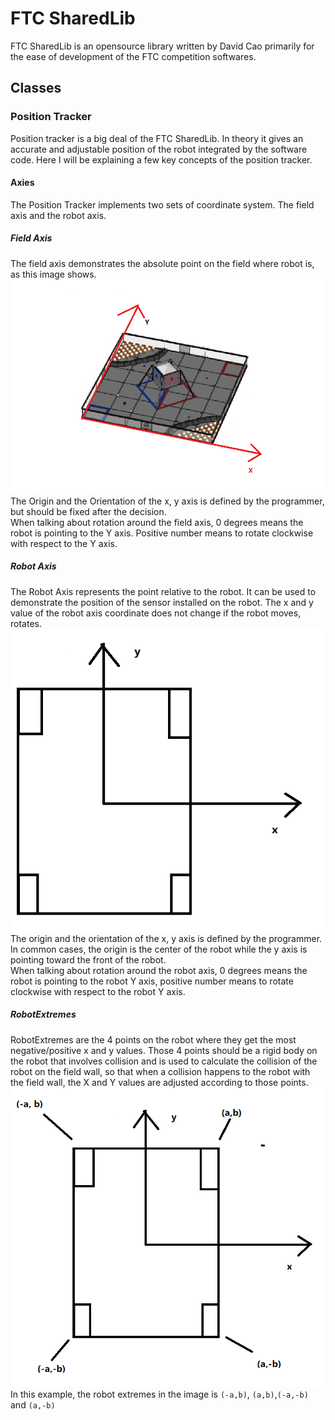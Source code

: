 # FTC SharedLib
FTC SharedLib is an opensource library written by David Cao primarily for the ease of development of the FTC competition softwares.  
## Classes
### Position Tracker
Position tracker is a big deal of the FTC SharedLib. In theory it gives an accurate and adjustable position of the robot integrated by the software code. Here I will be explaining a few key concepts of the position tracker.  
#### Axies
The Position Tracker implements two sets of coordinate system. The field axis and the robot axis. 
##### Field Axis
The field axis demonstrates the absolute point on the field where robot is, as this image shows.  
![Field Axis Definition](../static/image/FTC2018-FieldAxisDef.png)  
The Origin and the Orientation of the x, y axis is defined by the programmer, but should be fixed after the decision.  
When talking about rotation around the field axis, 0 degrees means the robot is pointing to the Y axis. Positive number means to rotate clockwise with respect to the Y axis.  
##### Robot Axis
The Robot Axis represents the point relative to the robot. It can be used to demonstrate the position of the sensor installed on the robot. The x and y value of the robot axis coordinate does not change if the robot moves, rotates.  
![Robot Axis Definition](../static/image/RobotAxisDef.png)  
The origin and the orientation of the x, y axis is defined by the programmer.  
In common cases, the origin is the center of the robot while the y axis is pointing toward the front of the robot.  
When talking about rotation around the robot axis, 0 degrees means the robot is pointing to the robot Y axis, positive number means to rotate clockwise with respect to the robot Y axis.  
##### RobotExtremes
RobotExtremes are the 4 points on the robot where they get the most negative/positive x and y values. Those 4 points should be a rigid body on the robot that involves collision and is used to calculate the collision of the robot on the field wall, so that when a collision happens to the robot with the field wall, the X and Y values are adjusted according to those points.  
![Robot Extreme Definition](../static/image/RobotExtremeDef.png)  
In this example, the robot extremes in the image is `(-a,b)`, `(a,b)`,`(-a,-b)` and `(a,-b)`  